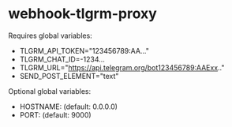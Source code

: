 # webhook-tlgrm-proxy

Requires global variables:

* TLGRM_API_TOKEN="123456789:AA..."
* TLGRM_CHAT_ID=-1234...
* TLGRM_URL="https://api.telegram.org/bot123456789:AAExx.."
* SEND_POST_ELEMENT="text"

Optional global variables:

* HOSTNAME: (default: 0.0.0.0)
* PORT: (default: 9000)
